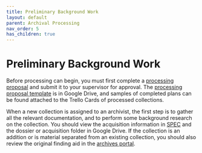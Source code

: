 ```yaml
---
title: Preliminary Background Work
layout: default
parent: Archival Processing
nav_order: 5
has_children: true
---
```

# Preliminary Background Work
Before processing can begin, you must first complete a [processing proposal](https://docs.google.com/document/d/1tiIm0R8P0A_sOH3RUKsPgUKXAThqXT074QeIEokD6uk/edit#heading=h.9z6f7bucpufs) and submit it to your supervisor for approval. The [processing proposal template](https://docs.google.com/document/d/1xhqvV--epavz3_AWj0-AzC7887KnpnYEpMchYS0tbL4/edit?usp=sharing/1alJwnEJwI7oKZ_TqZas_TvMV3xN_rndl/edit?usp=sharing\&ouid=108219624496366593981\&rtpof=true\&sd=trueuDiqD3R2Y/edit?usp=sharing\&ouid=108219624496366593981\&rtpof=true\&sd=true) is in Google Drive, and samples of completed plans can be found attached to the Trello Cards of processed collections. 

When a new collection is assigned to an archivist, the first step is to gather all the relevant documentation, and to perform some background research on the collection. You should view the acquisition information in [SPEC](https://nypl.github.io/pres-docs/spec/spec.html) and the dossier or acquisition folder in Google Drive. If the collection is an addition or is material separated from an existing collection, you should also review the original finding aid in the [archives portal](http://archives.nypl.org/).